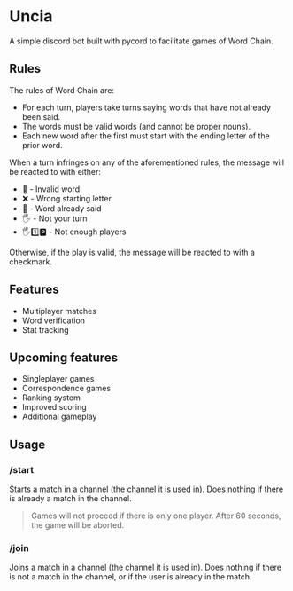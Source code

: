 # Uncia

A simple discord bot built with pycord to facilitate games of Word Chain.

## Rules

The rules of Word Chain are:

- For each turn, players take turns saying words that have not already been said.
- The words must be valid words (and cannot be proper nouns).
- Each new word after the first must start with the ending letter of the prior word.

When a turn infringes on any of the aforementioned rules, the message will be reacted to with either:

- 🚫 - Invalid word
- ❌ - Wrong starting letter
- 🔄 - Word already said
- 🖐️ - Not your turn
- 🖐️1️⃣🅿️ - Not enough players

Otherwise, if the play is valid, the message will be reacted to with a checkmark.

## Features

- Multiplayer matches
- Word verification
- Stat tracking

## Upcoming features

- Singleplayer games
- Correspondence games
- Ranking system
- Improved scoring
- Additional gameplay

## Usage

### /start

Starts a match in a channel (the channel it is used in). Does nothing if there is already a match in the channel.

> Games will not proceed if there is only one player. After 60 seconds, the game will be aborted.

### /join

Joins a match in a channel (the channel it is used in). Does nothing if there is not a match in the channel, or if the user is already in the match.